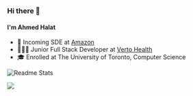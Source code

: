 ### Hi there 👋
#### I'm Ahmed Halat
<ul>
  <li>👾 Incoming SDE at <a href="https://www.amazon.ca"> Amazon </a></li>
  <li>👨🏾‍💻 Junior Full Stack Developer at <a href="https://verto.health"> Verto Health </a></li>
  <li>🎓 Enrolled at The University of Toronto, Computer Science</li>
</ul>

![Readme Stats](https://github-readme-stats.vercel.app/api?username=AhmedHalat&show_icons=true&theme=gruvbox&count_private=true)

<a href="https://www.linkedin.com/in/ahmed-halat/" target="_blank">
  <img src="https://img.shields.io/badge/LinkedIn-0077B5?style=for-the-badge&logo=linkedin&logoColor=white"/>
</a> 
